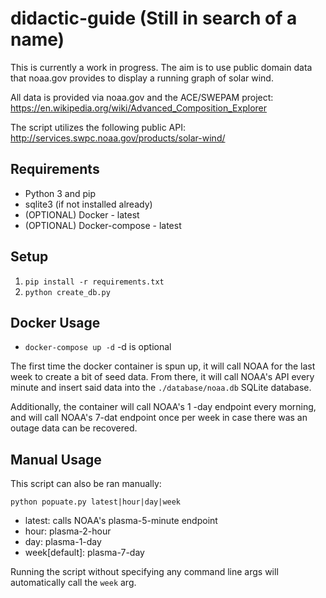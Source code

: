 didactic-guide (Still in search of a name)
==========================================

This is currently a work in progress. The aim is to use public domain data that noaa.gov provides
to display a running graph of solar wind.

All data is provided via noaa.gov and the ACE/SWEPAM project: https://en.wikipedia.org/wiki/Advanced_Composition_Explorer

The script utilizes the following public API: http://services.swpc.noaa.gov/products/solar-wind/

Requirements
--------------
- Python 3 and pip
- sqlite3 (if not installed already)
- (OPTIONAL) Docker - latest
- (OPTIONAL) Docker-compose - latest

Setup
------
1. `pip install -r requirements.txt`
2. `python create_db.py`

Docker Usage
--------------
- `docker-compose up -d` -d is optional

The first time the docker container is spun up, it will call NOAA for the last week to create a bit of seed data. From there, it will call NOAA's API every minute and insert said data into the `./database/noaa.db` SQLite database. 

Additionally, the container will call NOAA's 1 -day endpoint every morning, and will call NOAA's 7-dat endpoint once per week in case there was an outage data can be recovered.

Manual Usage
--------------
This script can also be ran manually:

`python popuate.py latest|hour|day|week`

- latest: calls NOAA's plasma-5-minute endpoint
- hour: plasma-2-hour
- day: plasma-1-day
- week[default]: plasma-7-day

Running the script without specifying any command line args will automatically call the `week` arg.